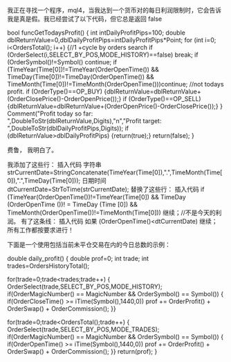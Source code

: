
我正在寻找一个程序，mql4，当我达到一个货币对的每日利润限制时，它会告诉我是真是假。我已经尝试了以下代码，但它总是返回 false


bool funcGetTodaysProfit()
{
   int intDailyProfitPips=100;
   double dblReturnValue=0,dblDailyProfitPips=intDailyProfitPips*Point;
   for (int i=0; i<OrdersTotal(); i++)
   {//1 +cycle by orders search
      if (OrderSelect(i,SELECT_BY_POS,MODE_HISTORY)==false) break;
      if (OrderSymbol()!=Symbol() continue;
      if (TimeYear(Time[0])!=TimeYear(OrderOpenTime()) &&
          TimeDay(Time[0])!=TimeDay(OrderOpenTime()) &&
          TimeMonth(Time[0])!=TimeMonth(OrderOpenTime()))continue; //not todays profit.
      if (OrderType()==OP_BUY) {dblReturnValue=dblReturnValue+(OrderClosePrice()-OrderOpenPrice());}
      if (OrderType()==OP_SELL) {dblReturnValue=dblReturnValue+(OrderOpenPrice()-OrderClosePrice());}
   }
   Comment("Profit today so far: ",DoubleToStr(dblReturnValue,Digits),"n","Profit target: ",DoubleToStr(dblDailyProfitPips,Digits));
   if (dblReturnValue>dblDailyProfitPips) {return(true);}
   return(false);
}


费鲁，
我明白了。

我添加了这些行：
插入代码
   字符串 strCurrentDate=StringConcatenate(TimeYear(Time[0]),".",TimeMonth(Time[0]),".",TimeDay(Time[0]));
   日期时间 dtCurrentDate=StrToTime(strCurrentDate);
替换了这些行：
插入代码
      if (TimeYear(OrderOpenTime())!=TimeYear(Time[0]) &&
          TimeDay (OrderOpenTime ())! = TimeDay (Time [0]) &&
          TimeMonth(OrderOpenTime())!=TimeMonth(Time[0])) 继续；//不是今天的利润。
有了这条线：
插入代码
      如果 (OrderOpenTime()<dtCurrentDate) 继续；
所有工作都按要求进行！


下面是一个使用包括当前未平仓交易在内的今日总数的示例：

double daily_profit()
{
 double prof=0;
 int trade;
 int trades=OrdersHistoryTotal();
 
for(trade=0;trade<trades;trade++) {
  OrderSelect(trade,SELECT_BY_POS,MODE_HISTORY);  
  if(OrderMagicNumber() == MagicNumber && OrderSymbol() == Symbol()) {   
   if(OrderCloseTime() >= iTime(Symbol(),1440,0)) prof += OrderProfit() + OrderSwap() + OrderCommission(); }}
 
for(trade=0;trade<OrdersTotal();trade++) {
  OrderSelect(trade,SELECT_BY_POS,MODE_TRADES);  
  if(OrderMagicNumber() == MagicNumber && OrderSymbol() == Symbol()) {   
   if(OrderOpenTime() >= iTime(Symbol(),1440,0)) prof += OrderProfit() + OrderSwap() + OrderCommission(); }}
 return(prof);
}
